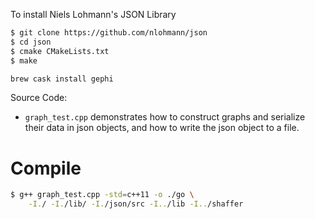 

To install Niels Lohmann's JSON Library

```bash
$ git clone https://github.com/nlohmann/json
$ cd json
$ cmake CMakeLists.txt
$ make
```

```bash
brew cask install gephi
```

Source Code:
 * `graph_test.cpp` demonstrates how to construct 
    graphs and serialize their data in json objects, 
    and how to write the json object to a file.



# Compile

```bash
$ g++ graph_test.cpp -std=c++11 -o ./go \
    -I./ -I./lib/ -I./json/src -I../lib -I../shaffer 
```
